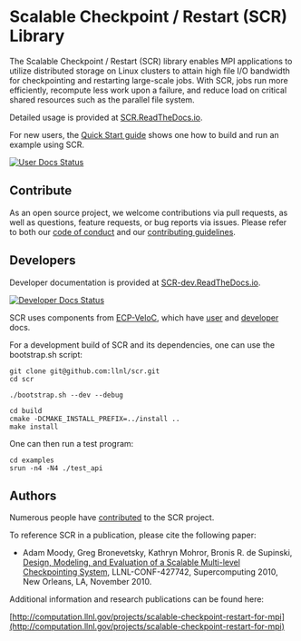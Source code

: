 # Scalable Checkpoint / Restart (SCR) Library

The Scalable Checkpoint / Restart (SCR) library enables MPI applications
to utilize distributed storage on Linux clusters to attain high file I/O
bandwidth for checkpointing and restarting large-scale jobs. With SCR,
jobs run more efficiently, recompute less work upon a failure, and reduce
load on critical shared resources such as the parallel file system.

Detailed usage is provided at [SCR.ReadTheDocs.io](https://scr.readthedocs.io/en/latest/).

For new users, the [Quick Start guide](https://scr.readthedocs.io/en/latest/users/quick.html)
shows one how to build and run an example using SCR.

[![User Docs Status](https://readthedocs.org/projects/scr/badge/?version=latest)](https://scr.readthedocs.io/en/latest/?badge=latest)

## Contribute

As an open source project, we welcome contributions via pull requests, as well as questions, feature requests, or bug reports via issues.
Please refer to both our [code of conduct](CODE_OF_CONDUCT.md) and our [contributing guidelines](CONTRIBUTING.md).

## Developers

Developer documentation is provided at [SCR-dev.ReadTheDocs.io](https://scr-dev.readthedocs.io/en/latest/).

[![Developer Docs Status](https://readthedocs.org/projects/scr-dev/badge/?version=latest)](https://scr-dev.readthedocs.io/en/latest/?badge=latest)

SCR uses components from [ECP-VeloC](https://github.com/ECP-VeloC),
which have [user](https://github.com/ECP-VeloC/component-user-docs)
and [developer](https://github.com/ECP-VeloC/component-dev-docs) docs.

For a development build of SCR and its dependencies,
one can use the bootstrap.sh script:

    git clone git@github.com:llnl/scr.git
    cd scr

    ./bootstrap.sh --dev --debug

    cd build
    cmake -DCMAKE_INSTALL_PREFIX=../install ..
    make install

One can then run a test program:

    cd examples
    srun -n4 -N4 ./test_api

## Authors

Numerous people have [contributed](https://github.com/llnl/scr/graphs/contributors) to the SCR project.

To reference SCR in a publication, please cite the following paper:

* Adam Moody, Greg Bronevetsky, Kathryn Mohror, Bronis R. de Supinski, [Design, Modeling, and Evaluation of a Scalable Multi-level Checkpointing System](http://dl.acm.org/citation.cfm?id=1884666), LLNL-CONF-427742, Supercomputing 2010, New Orleans, LA, November 2010.

Additional information and research publications can be found here:

[http://computation.llnl.gov/projects/scalable-checkpoint-restart-for-mpi](http://computation.llnl.gov/projects/scalable-checkpoint-restart-for-mpi)
